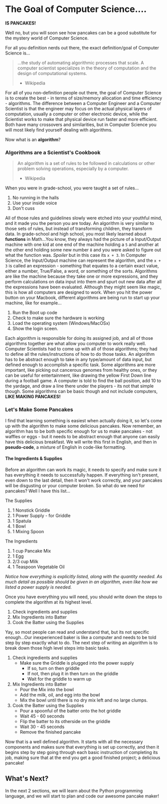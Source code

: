 # The Goal of Computer Science....
**IS PANCAKES!**

Well no, but you will soon see how pancakes can be a good substitute for the mystery world of Computer Science.

For all you definition nerds out there, the exact definition/goal of Computer Science is...
> ...the study of automating algorithmic processes that scale. A computer scientist specializes
> in the theory of computation and the design of computational systems.
>  - Wikipedia

For all of you non-definition people out there, the goal of Computer Science is to create the best - in terms of 
size/memory allocation and time efficiency - algorithms. The difference between a Computer Engineer and a Computer 
Scientist is that the engineer may focus on the actual physical layers of computation, usually a computer or other 
electronic device, while the Scientist works to make that physical device run faster and more efficient. Both have 
many crossovers and similarities, but in Computer Science you will most likely find yourself dealing with algorithms.

Now what is an **algorithm**?

### Algorithms are a Scientist's Cookbook

> An algorithm is a set of rules to be followed in calculations or
> other problem solving operations, especially by a computer.
> - Wikipedia

When you were in grade-school, you were taught a set of rules...

1. No running in the halls
2. Use your inside voice
3. Don't cuss

All of those rules and guidelines slowly were etched into your youthful mind, and it made you the person you are today. 
An algorithm is very similar to those sets of rules, but instead of transforming children, they transform data. 
In grade-school and high school, you most likely learned about **functions** in Math...You know, they always had the 
picture of a Input/Output machine with one kid at one end of the machine holding a `5` and another at the other end 
holding some new number `8` and you were asked to figure out what the function was. *Spoiler* but in this case its 
`x + 3`. In Computer Science, the Input/Output machine can represent the algorithm, and the `x + 3` is called an 
expression - something that equates to a certain exact value, either a number, True/False, a word, or something of the 
sorts. Algorithms are like the machine because they take one or more expressions, and they perform calculations on data 
input into them and spurt out new data after all the expressions have been evaluated. Although they might seem like 
magic, this is how all computers are designed to work. When you hit the power button on your Macbook, different 
algorithms are being run to start up your machine, like for example...

1. Run the Boot up code
2. Check to make sure the hardware is working
3. Load the operating system (Windows/MacOSx)
4. Show the login sceen.

Each algorithm is responsible for doing its assigned job, and all of those algorithms together are what allow you 
computer to work really well. Computer Scientists had to come up with all of those algorithms; they had to define all 
the rules/instructions of how to do those tasks. An algorithm has to be abstract enough to take in any type/amount of 
data input, but defined enough to accomplish a specific task. Some algorithms are more important, like picking out 
cancerous genomes from healthy ones, or they can be useful for entertainment, like drawing the yellow First Down line 
during a football game. A computer is told to find the ball position, add 10 to the yardage, and draw a line there 
under the players - its not that simple though. Some algorithms can be basic though and not include computers, 
**LIKE MAKING PANCAKES!**


### Let's Make Some Pancakes

I find that learning something is easiest when actually doing it, so let's come up with the algorithm to make some 
delicious pancakes. Now remember, an algorithm has to be both specific enough for us to make pancakes - not waffles or 
eggs - but it needs to be abstract enough that anyone can easily have this delicious breakfast. We will write this 
first in English, and then in **pseudo-code**, a mixture of English in code-like formatting.

#### The Ingredients & Supplies
Before an algorithm can work its magic, it needs to specify and make sure it has everything it needs to successfully 
happen. If everything isn't present, even down to the last detail, then it won't work correctly, and your pancakes 
will be disgusting or your computer broken. So what do we need for pancakes? Well I have this list...

The Supplies

1. 1 Nonstick Griddle
2. 1 Power Supply - for Griddle
3. 1 Spatula
4. 1 Bowl
5. 1 Mixing Spoon

The Ingredients

1. 1 cup Pancake Mix
2. 1 Egg
3. 2/3 cup Milk
4. 1 Teaspoon Vegetable Oil

*Notice how everything is explicitly listed, along with the quantity needed. As much detail as possible should be given 
in an algorithm, even like how we listed a power supply is needed.* 

Once you have everything you will need, you should write down the steps to complete the algorithm at its highest level.

1. Check ingredients and supplies
2. Mix Ingredients into Batter
3. Cook the Batter using the Supplies

Yay, so most people can read and understand that, but its not specific enough...Our inexperienced baker is like a 
computer and needs to be told step by step exactly what to do. The next step of writing an algorithm is to break down 
those high level steps into basic tasks.

1. Check ingredients and supplies
    * Make sure the Griddle is plugged into the power supply
        * If so, turn on then griddle
        * If not, then plug it in then turn on the griddle
        * Wait for the griddle to warm up
2. Mix Ingredients into Batter
    * Pour the Mix into the bowl
    * Add the milk, oil, and egg into the bowl
    * Mix the bowl until there is no dry mix left and no large clumps.
3. Cook the Batter using the Supplies
    * Pour a spoonful of the batter onto the hot griddle
    * Wait 45 - 60 seconds
    * Flip the batter to its otherside on the griddle
    * Wait 30 - 45 seconds
    * Remove the finished pancake

Now that is a well defined algorithm. It starts with all the necessary components and makes sure that everything is set 
up correctly, and then it begins step by step going through each basic instruction of completing its job, making sure 
that at the end you get a good finished project; a delicious pancake!

## What's Next?
In the next 2 sections, we will learn about the Python programming language, and we will start to plan and code our 
awesome pancake maker!


